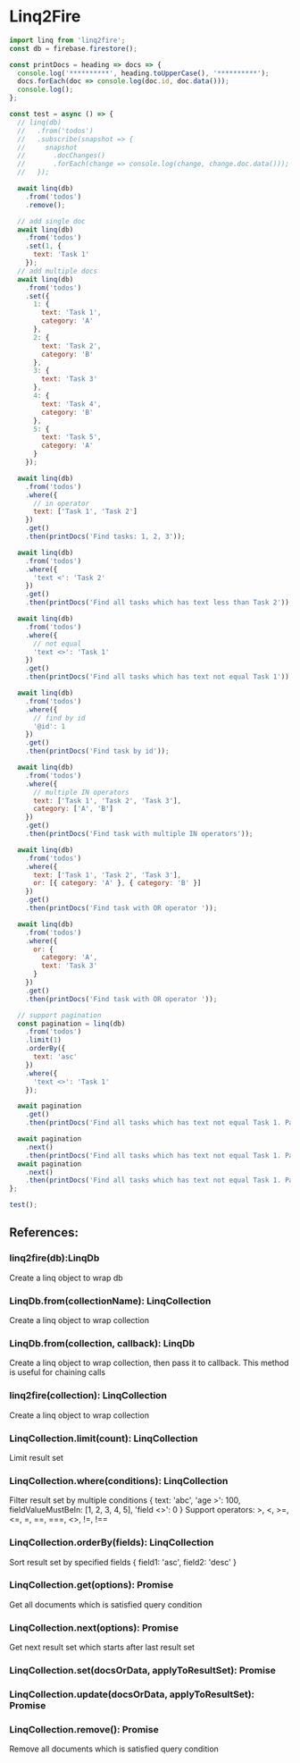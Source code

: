 # Linq2Fire

```js
import linq from 'linq2fire';
const db = firebase.firestore();

const printDocs = heading => docs => {
  console.log('**********', heading.toUpperCase(), '**********');
  docs.forEach(doc => console.log(doc.id, doc.data()));
  console.log();
};

const test = async () => {
  // linq(db)
  //   .from('todos')
  //   .subscribe(snapshot => {
  //     snapshot
  //       .docChanges()
  //       .forEach(change => console.log(change, change.doc.data()));
  //   });

  await linq(db)
    .from('todos')
    .remove();

  // add single doc
  await linq(db)
    .from('todos')
    .set(1, {
      text: 'Task 1'
    });
  // add multiple docs
  await linq(db)
    .from('todos')
    .set({
      1: {
        text: 'Task 1',
        category: 'A'
      },
      2: {
        text: 'Task 2',
        category: 'B'
      },
      3: {
        text: 'Task 3'
      },
      4: {
        text: 'Task 4',
        category: 'B'
      },
      5: {
        text: 'Task 5',
        category: 'A'
      }
    });

  await linq(db)
    .from('todos')
    .where({
      // in operator
      text: ['Task 1', 'Task 2']
    })
    .get()
    .then(printDocs('Find tasks: 1, 2, 3'));

  await linq(db)
    .from('todos')
    .where({
      'text <': 'Task 2'
    })
    .get()
    .then(printDocs('Find all tasks which has text less than Task 2'));

  await linq(db)
    .from('todos')
    .where({
      // not equal
      'text <>': 'Task 1'
    })
    .get()
    .then(printDocs('Find all tasks which has text not equal Task 1'));

  await linq(db)
    .from('todos')
    .where({
      // find by id
      '@id': 1
    })
    .get()
    .then(printDocs('Find task by id'));

  await linq(db)
    .from('todos')
    .where({
      // multiple IN operators
      text: ['Task 1', 'Task 2', 'Task 3'],
      category: ['A', 'B']
    })
    .get()
    .then(printDocs('Find task with multiple IN operators'));

  await linq(db)
    .from('todos')
    .where({
      text: ['Task 1', 'Task 2', 'Task 3'],
      or: [{ category: 'A' }, { category: 'B' }]
    })
    .get()
    .then(printDocs('Find task with OR operator '));

  await linq(db)
    .from('todos')
    .where({
      or: {
        category: 'A',
        text: 'Task 3'
      }
    })
    .get()
    .then(printDocs('Find task with OR operator '));

  // support pagination
  const pagination = linq(db)
    .from('todos')
    .limit(1)
    .orderBy({
      text: 'asc'
    })
    .where({
      'text <>': 'Task 1'
    });

  await pagination
    .get()
    .then(printDocs('Find all tasks which has text not equal Task 1. Page 1'));

  await pagination
    .next()
    .then(printDocs('Find all tasks which has text not equal Task 1. Page 2'));
  await pagination
    .next()
    .then(printDocs('Find all tasks which has text not equal Task 1. Page 3'));
};

test();

```

## References:

### linq2fire(db):LinqDb
Create a linq object to wrap db

### LinqDb.from(collectionName): LinqCollection
Create a linq object to wrap collection

### LinqDb.from(collection, callback): LinqDb
Create a linq object to wrap collection, then pass it to callback. This method is useful for chaining calls

### linq2fire(collection): LinqCollection
Create a linq object to wrap collection

### LinqCollection.limit(count): LinqCollection
Limit result set

### LinqCollection.where(conditions): LinqCollection
Filter result set by multiple conditions { text: 'abc', 'age >': 100, fieldValueMustBeIn: [1, 2, 3, 4, 5], 'field <>': 0 }
Support operators: >, <, >=, <=, =, ==, ===, <>, !=, !==

### LinqCollection.orderBy(fields): LinqCollection
Sort result set by specified fields { field1: 'asc', field2: 'desc' }

### LinqCollection.get(options): Promise
Get all documents which is satisfied query condition

### LinqCollection.next(options): Promise
Get next result set which starts after last result set

### LinqCollection.set(docsOrData, applyToResultSet): Promise

### LinqCollection.update(docsOrData, applyToResultSet): Promise

### LinqCollection.remove(): Promise
Remove all documents which is satisfied query condition